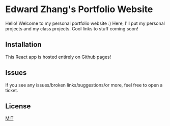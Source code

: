 # Edward Zhang's Portfolio Website

Hello! Welcome to my personal portfolio website :)
Here, I'll put my personal projects and my class projects. 
Cool links to stuff coming soon!

## Installation

This React app is hosted entirely on Github pages!

## Issues
If you see any issues/broken links/suggestions/or more, feel free to open a ticket.

## License
[MIT](https://choosealicense.com/licenses/mit/)